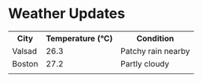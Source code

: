 # Weather Updates

<!-- WEATHER-UPDATE-START -->
<table><tr><th>City</th><th>Temperature (°C)</th><th>Condition</th></tr><tr><td>Valsad</td><td>26.3</td><td>Patchy rain nearby</td></tr><tr><td>Boston</td><td>27.2</td><td>Partly cloudy</td></tr><tr><td></td><td></td><td></td></tr></table>
<!-- WEATHER-UPDATE-END -->
